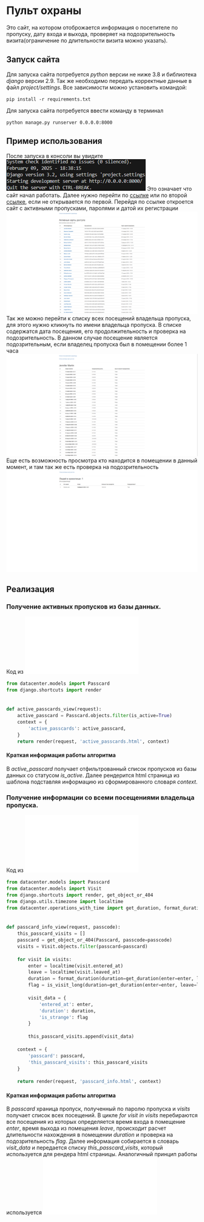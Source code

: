 # Пульт охраны


Это сайт, на котором отоброжается информация о посетителе по пропуску, дату входа и выхода, проверяет на подозрительность визита(ограничение по длительности визита можно указать).


## Запуск сайта


Для запуска сайта потребуется *python* версии не ниже 3.8 и библиотека *django* версии 2.9. Так же необходимо передать корректные данные в файл *project/settings*.
Все зависимости можно установить командой:
```
pip install -r requirements.txt
```

Для запуска сайта потребуется ввести команду в терминал
```
python manage.py runserver 0.0.0.0:8000
```


## Пример использования


После запуска в консоли вы увидите ![Картинка](img/image.png) 
Это означает что сайт начал работать. Далее нужно перейти по [ссылке](http://0.0.0.0:8000) или по второй [ссылке](http://127.0.0.1:8000), если не открывается по первой.
Перейдя по ссылке откроется сайт с активными пропусками, паролями и датой их регистрации ![Картинка](img/image-3.png) Так же можно перейти к списку всех посещений владельца пропуска, для этого нужно кликнуть по имени владельца пропуска. В списке содержатся дата посещения, его продолжительность и проверка на подозрительность. В данном случае посещение является подозрительным, если владелец пропуска был в помещении более 1 часа ![Картинка](img/image-1.png) Еще есть возможность просмотра кто находится в помещении в данный момент, и там так же есть проверка на подозрительность ![Картинка](img/image-2.png)


## Реализация


### Получение активных пропусков из базы данных.
Код из ![файла](datacenter/active_passcards_view.py)
```python
from datacenter.models import Passcard
from django.shortcuts import render


def active_passcards_view(request):
    active_passcard = Passcard.objects.filter(is_active=True)
    context = {
        'active_passcards': active_passcard,
    }
    return render(request, 'active_passcards.html', context)

```

#### Краткая информация работы алгоритма

В *active_passcard* получает отфильтрованный список пропусков из базы данных со статусом *is_active*. Далее рендерится html страница из шаблона подставляя информацию из сформированного словаря *context*.



### Получение информации со всеми посещениями владельца пропуска.
Код из ![файла](datacenter/passcard_info_view.py)
```python
from datacenter.models import Passcard
from datacenter.models import Visit
from django.shortcuts import render, get_object_or_404
from django.utils.timezone import localtime
from datacenter.operations_with_time import get_duration, format_duration, is_visit_long


def passcard_info_view(request, passcode):
    this_passcard_visits = []
    passcard = get_object_or_404(Passcard, passcode=passcode)
    visits = Visit.objects.filter(passcard=passcard)

    for visit in visits:
        enter = localtime(visit.entered_at)
        leave = localtime(visit.leaved_at)
        duration = format_duration(duration=get_duration(enter=enter, leave=leave))
        flag = is_visit_long(duration=get_duration(enter=enter, leave=leave), minutes=60)

        visit_data = {
            'entered_at': enter,
            'duration': duration,
            'is_strange': flag
        }

        this_passcard_visits.append(visit_data)

    context = {
        'passcard': passcard,
        'this_passcard_visits': this_passcard_visits
    }

    return render(request, 'passcard_info.html', context)

```

#### Краткая информация работы алгоритма

В *passcard* храница пропуск, полученный по паролю пропуска и *visits* получает список всех посещений. В цикле *for visit in visits* перебираются все посещения из которых определяется время входа в помещение *enter*, время выхода из помещения *leave*, происходит расчет длительности нахождения в помещении *duration* и проверка на подозрительность *flag*. Далее информация собирается в словарь *visit_data* и передается списку *this_passcard_visits*, который используется для рендера html страницы.
Аналогичный принцип работы используется ![здесь](datacenter/storage_information_view.py)
